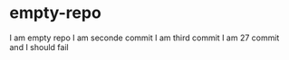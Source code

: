 # empty-repo
I am empty repo
I am seconde commit
I am third commit
I am 27 commit and I should fail
